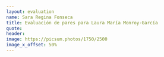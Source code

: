 ```yaml
---
layout: evaluation
name: Sara Regina Fonseca
title: Evaluación de pares para Laura María Monroy-García
quote:
header:
image: https://picsum.photos/1750/2500
image_x_offset: 50%
---
```

